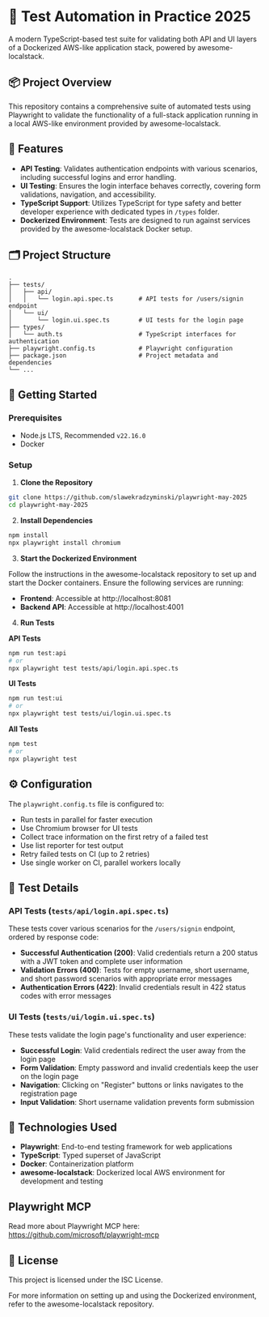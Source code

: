 # 🧪 Test Automation in Practice 2025

A modern TypeScript-based test suite for validating both API and UI layers of a Dockerized AWS-like application stack, powered by awesome-localstack.

## 📦 Project Overview

This repository contains a comprehensive suite of automated tests using Playwright to validate the functionality of a full-stack application running in a local AWS-like environment provided by awesome-localstack.

## 🔧 Features

- **API Testing**: Validates authentication endpoints with various scenarios, including successful logins and error handling.
- **UI Testing**: Ensures the login interface behaves correctly, covering form validations, navigation, and accessibility.
- **TypeScript Support**: Utilizes TypeScript for type safety and better developer experience with dedicated types in `/types` folder.
- **Dockerized Environment**: Tests are designed to run against services provided by the awesome-localstack Docker setup.

## 🗂️ Project Structure

```
.
├── tests/
│   ├── api/
│   │   └── login.api.spec.ts       # API tests for /users/signin endpoint
│   └── ui/
│       └── login.ui.spec.ts        # UI tests for the login page
├── types/
│   └── auth.ts                     # TypeScript interfaces for authentication
├── playwright.config.ts            # Playwright configuration
├── package.json                    # Project metadata and dependencies
└── ...
```

## 🚀 Getting Started

### Prerequisites

- Node.js LTS, Recommended `v22.16.0`
- Docker

### Setup

1. **Clone the Repository**

```bash
git clone https://github.com/slawekradzyminski/playwright-may-2025
cd playwright-may-2025
```

2. **Install Dependencies**

```bash
npm install
npx playwright install chromium
```

3. **Start the Dockerized Environment**

Follow the instructions in the awesome-localstack repository to set up and start the Docker containers. Ensure the following services are running:

- **Frontend**: Accessible at http://localhost:8081
- **Backend API**: Accessible at http://localhost:4001

4. **Run Tests**

**API Tests**

```bash
npm run test:api
# or
npx playwright test tests/api/login.api.spec.ts
```

**UI Tests**

```bash
npm run test:ui
# or
npx playwright test tests/ui/login.ui.spec.ts
```

**All Tests**

```bash
npm test
# or
npx playwright test
```

## ⚙️ Configuration

The `playwright.config.ts` file is configured to:

- Run tests in parallel for faster execution
- Use Chromium browser for UI tests
- Collect trace information on the first retry of a failed test
- Use list reporter for test output
- Retry failed tests on CI (up to 2 retries)
- Use single worker on CI, parallel workers locally

## 🧪 Test Details

### API Tests (`tests/api/login.api.spec.ts`)

These tests cover various scenarios for the `/users/signin` endpoint, ordered by response code:

- **Successful Authentication (200)**: Valid credentials return a 200 status with a JWT token and complete user information
- **Validation Errors (400)**: Tests for empty username, short username, and short password scenarios with appropriate error messages
- **Authentication Errors (422)**: Invalid credentials result in 422 status codes with error messages

### UI Tests (`tests/ui/login.ui.spec.ts`)

These tests validate the login page's functionality and user experience:

- **Successful Login**: Valid credentials redirect the user away from the login page
- **Form Validation**: Empty password and invalid credentials keep the user on the login page
- **Navigation**: Clicking on "Register" buttons or links navigates to the registration page
- **Input Validation**: Short username validation prevents form submission

## 🧰 Technologies Used

- **Playwright**: End-to-end testing framework for web applications
- **TypeScript**: Typed superset of JavaScript
- **Docker**: Containerization platform
- **awesome-localstack**: Dockerized local AWS environment for development and testing

## Playwright MCP

Read more about Playwright MCP here: https://github.com/microsoft/playwright-mcp

## 📝 License

This project is licensed under the ISC License.

For more information on setting up and using the Dockerized environment, refer to the awesome-localstack repository.